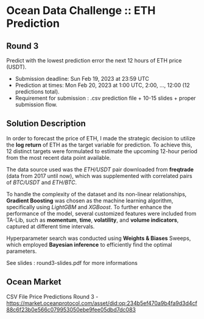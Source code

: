 # Ocean Data Challenge :: ETH Prediction
## Round 3
Predict with the lowest prediction error the next 12 hours of ETH price (USDT).
- Submission deadline: Sun Feb 19, 2023 at 23:59 UTC
- Prediction at times: Mon Feb 20, 2023 at 1:00 UTC, 2:00, ..., 12:00 (12 predictions total).
- Requirement for submission : .csv prediction file + 10-15 slides + proper submission flow.

## Solution Description
In order to forecast the price of ETH, I made the strategic decision to utilize the **log return** of ETH as the target variable for prediction. To achieve this, 12 distinct targets were formulated to estimate the upcoming 12-hour period from the most recent data point available.

The data source used was the *ETH/USDT* pair downloaded from **freqtrade** (data from 2017 until now), which was supplemented with correlated pairs of *BTC/USDT* and *ETH/BTC*.

To handle the complexity of the dataset and its non-linear relationships, **Gradient Boosting** was chosen as the machine learning algorithm, specifically using *LightGBM* and *XGBoost*. To further enhance the performance of the model, several customized features were included from TA-Lib, such as **momentum**, **time**, **volatility**, and **volume indicators**, captured at different time intervals.

Hyperparameter search was conducted using **Weights & Biases** Sweeps, which employed **Bayesian inference** to efficiently find the optimal parameters.

See slides : round3-slides.pdf for more informations

## Ocean Market
CSV File Price Predictions Round 3 - https://market.oceanprotocol.com/asset/did:op:234b5ef470a9b4fa9d3d4cf88c6f23b0e566c079953050ebe9fee05dbd7dc083
